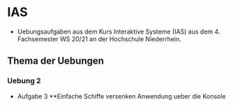 # IAS
* Uebungsaufgaben aus dem Kurs Interaktive Systeme (IAS) aus dem 4. Fachsemester WS 20/21 an der Hochschule Niederrhein. 
## Thema der Uebungen
### Uebung 2
* Aufgabe 3
  **Einfache Schiffe versenken Anwendung ueber die Konsole

